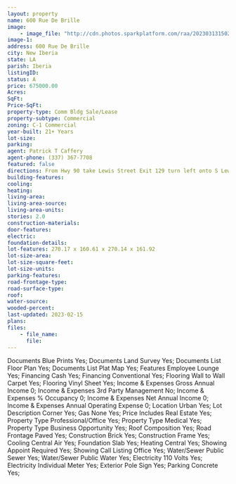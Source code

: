 ```yaml
---
layout: property
name: 600 Rue De Brille 
image:
    - image_file: "http://cdn.photos.sparkplatform.com/raa/20230313150245375746000000.jpg"
image-1:
address: 600 Rue De Brille 
city: New Iberia
state: LA
parish: Iberia
listingID: 
status: A
price: 675000.00
Acres: 
SqFt: 
Price-SqFt: 
property-type: Comm Bldg Sale/Lease
property-subtype: Commercial
zoning: C-1 Commercial
year-built: 21+ Years
lot-size: 
parking: 
agent: Patrick T Caffery
agent-phone: (337) 367-7708
featured: false
directions: From Hwy 90 take Lewis Street Exit 129 turn left onto S Lewis Street heading towards New Iberia.  Turn right onto Andre Street then left onto Rue De Brille.  Property is located on the right.
building-features: 
cooling: 
heating: 
living-area: 
living-area-source: 
living-area-units: 
stories: 2.0
construction-materials: 
door-features: 
electric: 
foundation-details: 
lot-features: 270.17 x 160.61 x 270.14 x 161.92
lot-size-area: 
lot-size-square-feet: 
lot-size-units: 
parking-features: 
road-frontage-type: 
road-surface-type: 
roof: 
water-source: 
wooded-percent: 
last-updated: 2023-02-15
plans: 
files:
    - file_name:
      file:
---
```

Documents	Blue Prints	Yes;
Documents	Land Survey	Yes;
Documents List	Floor Plan	Yes;
Documents List	Plat Map	Yes;
Features	Employee Lounge	Yes;
Financing	Cash	Yes;
Financing	Conventional	Yes;
Flooring	Wall to Wall Carpet	Yes;
Flooring	Vinyl Sheet	Yes;
Income & Expenses	Gross Annual Income	0;
Income & Expenses	3rd Party Management	No;
Income & Expenses	% Occupancy	0;
Income & Expenses	Net Annual Income	0;
Income & Expenses	Annual Operating Expense	0;
Location	Urban	Yes;
Lot Description	Corner	Yes;
Gas	None	Yes;
Price Includes	Real Estate	Yes;
Property Type	Professional/Office	Yes;
Property Type	Medical	Yes;
Property Type	Business Opportunity	Yes;
Roof	Composition	Yes;
Road Frontage	Paved	Yes;
Construction	Brick	Yes;
Construction	Frame	Yes;
Cooling	Central Air	Yes;
Foundation	Slab	Yes;
Heating	Central	Yes;
Showing	Appoint Required	Yes;
Showing	Call Listing Office	Yes;
Water/Sewer	Public Sewer	Yes;
Water/Sewer	Public Water	Yes;
Electricity	110 Volts	Yes;
Electricity	Individual Meter	Yes;
Exterior	Pole Sign	Yes;
Parking	Concrete	Yes;

